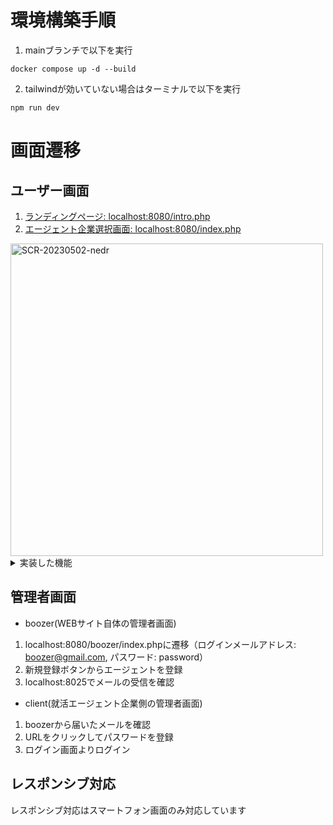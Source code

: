# 環境構築手順

  1. mainブランチで以下を実行
  ```
  docker compose up -d --build
  ```
  2. tailwindが効いていない場合はターミナルで以下を実行
  ```
  npm run dev
  ```

# 画面遷移
## ユーザー画面
1. [ランディングページ: localhost:8080/intro.php](http://localhost:8080/intro.php)
2. [エージェント企業選択画面: localhost:8080/index.php](http://localhost:8080/index.php)
<img width="500" alt="SCR-20230502-nedr" src="https://github.com/user-attachments/assets/09bd5210-5369-44ae-9805-6424208e98f3">

<details>

<summary>実装した機能</summary>

- aa
- bb

</details>

## 管理者画面
- boozer(WEBサイト自体の管理者画面)
1. localhost:8080/boozer/index.phpに遷移（ログインメールアドレス: boozer@gmail.com, パスワード: password）
2. 新規登録ボタンからエージェントを登録
3. localhost:8025でメールの受信を確認

- client(就活エージェント企業側の管理者画面)
1. boozerから届いたメールを確認
2. URLをクリックしてパスワードを登録
3. ログイン画面よりログイン

## レスポンシブ対応
レスポンシブ対応はスマートフォン画面のみ対応しています
